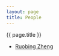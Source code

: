 ```yaml
---
layout: page
title: People
---
```


<p id="tip-info"> {{ page.title }} </p>

+ [Ruobing Zheng][a]

[a]: http://robinzheng.com

